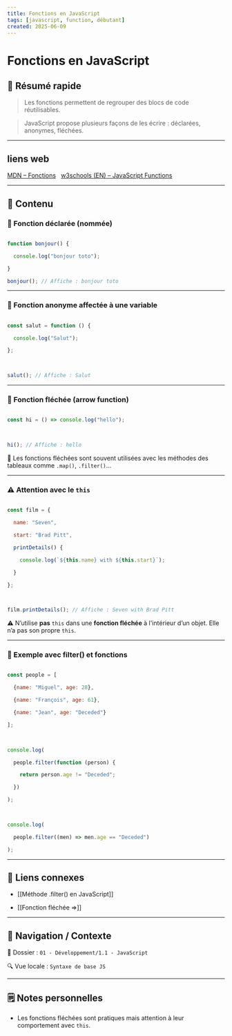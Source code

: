 ```yaml
---
title: Fonctions en JavaScript
tags: [javascript, function, débutant]
created: 2025-06-09
---
```


# Fonctions en JavaScript

## 🧠 Résumé rapide

> Les fonctions permettent de regrouper des blocs de code réutilisables.  

> JavaScript propose plusieurs façons de les écrire : déclarées, anonymes, fléchées.

---

## liens web

[MDN – Fonctions](https://developer.mozilla.org/fr/docs/Web/JavaScript/Reference/Functions)  
[w3schools (EN) – JavaScript Functions](https://www.w3schools.com/js/js_functions.asp)

---

## 📌 Contenu

### 📍 Fonction déclarée (nommée)

```js

function bonjour() {

  console.log("bonjour toto");

}

bonjour(); // Affiche : bonjour toto

```

---

### 📍 Fonction anonyme affectée à une variable

```js

const salut = function () {

  console.log("Salut");

};

  

salut(); // Affiche : Salut

```
 

---

  

### 📍 Fonction fléchée (arrow function)

  

```js

const hi = () => console.log("hello");

  

hi(); // Affiche : hello

```

  

📝 Les fonctions fléchées sont souvent utilisées avec les méthodes des tableaux comme `.map()`, `.filter()`...

  

---

  

### ⚠️ Attention avec le `this`

  

```js

const film = {

  name: "Seven",

  start: "Brad Pitt",

  printDetails() {

    console.log(`${this.name} with ${this.start}`);

  }

};

  

film.printDetails(); // Affiche : Seven with Brad Pitt

```

  

⚠️ N’utilise **pas** `this` dans une **fonction fléchée** à l'intérieur d’un objet. Elle n’a pas son propre `this`.

  

---

  

### 📍 Exemple avec filter() et fonctions

  

```js

const people = [

  {name: "Miguel", age: 28},

  {name: "François", age: 61},

  {name: "Jean", age: "Deceded"}

];

  

console.log(

  people.filter(function (person) {

    return person.age != "Deceded";

  })

);

  

console.log(

  people.filter((men) => men.age == "Deceded")

);

```

  

---

  

## 🔗 Liens connexes

  

- [[Méthode .filter() en JavaScript]]

- [[Fonction fléchée =>]]

  

---

  

## 🧭 Navigation / Contexte

  

📂 Dossier : `01 - Développement/1.1 - JavaScript`  

🔍 Vue locale : `Syntaxe de base JS`

  

---

  

## 🗒️ Notes personnelles

  

- Les fonctions fléchées sont pratiques mais attention à leur comportement avec `this`.